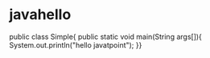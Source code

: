 # javahello

public class Simple{
public static void main(String args[]){
System.out.println("hello javatpoint");
}}
